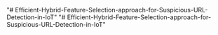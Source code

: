 "# Efficient-Hybrid-Feature-Selection-approach-for-Suspicious-URL-Detection-in-IoT" 
"# Efficient-Hybrid-Feature-Selection-approach-for-Suspicious-URL-Detection-in-IoT" 
